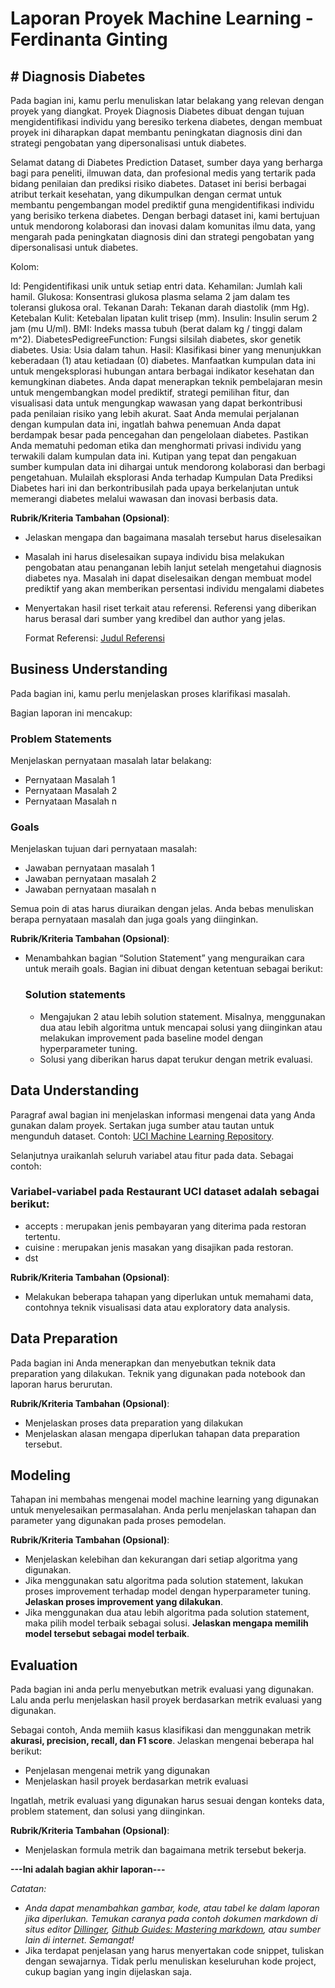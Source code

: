 # Laporan Proyek Machine Learning - Ferdinanta Ginting

## # Diagnosis Diabetes

Pada bagian ini, kamu perlu menuliskan latar belakang yang relevan dengan proyek yang diangkat.
Proyek Diagnosis Diabetes dibuat dengan tujuan mengidentifikasi individu yang beresiko terkena diabetes, dengan membuat proyek ini diharapkan dapat membantu peningkatan diagnosis dini dan strategi pengobatan yang dipersonalisasi untuk diabetes.

Selamat datang di Diabetes Prediction Dataset, sumber daya yang berharga bagi para peneliti, ilmuwan data, dan profesional medis yang tertarik pada bidang penilaian dan prediksi risiko diabetes. Dataset ini berisi berbagai atribut terkait kesehatan, yang dikumpulkan dengan cermat untuk membantu pengembangan model prediktif guna mengidentifikasi individu yang berisiko terkena diabetes. Dengan berbagi dataset ini, kami bertujuan untuk mendorong kolaborasi dan inovasi dalam komunitas ilmu data, yang mengarah pada peningkatan diagnosis dini dan strategi pengobatan yang dipersonalisasi untuk diabetes.

Kolom:

Id: Pengidentifikasi unik untuk setiap entri data.
Kehamilan: Jumlah kali hamil.
Glukosa: Konsentrasi glukosa plasma selama 2 jam dalam tes toleransi glukosa oral.
Tekanan Darah: Tekanan darah diastolik (mm Hg).
Ketebalan Kulit: Ketebalan lipatan kulit trisep (mm).
Insulin: Insulin serum 2 jam (mu U/ml).
BMI: Indeks massa tubuh (berat dalam kg / tinggi dalam m^2).
DiabetesPedigreeFunction: Fungsi silsilah diabetes, skor genetik diabetes.
Usia: Usia dalam tahun.
Hasil: Klasifikasi biner yang menunjukkan keberadaan (1) atau ketiadaan (0) diabetes.
Manfaatkan kumpulan data ini untuk mengeksplorasi hubungan antara berbagai indikator kesehatan dan kemungkinan diabetes. Anda dapat menerapkan teknik pembelajaran mesin untuk mengembangkan model prediktif, strategi pemilihan fitur, dan visualisasi data untuk mengungkap wawasan yang dapat berkontribusi pada penilaian risiko yang lebih akurat. Saat Anda memulai perjalanan dengan kumpulan data ini, ingatlah bahwa penemuan Anda dapat berdampak besar pada pencegahan dan pengelolaan diabetes.
Pastikan Anda mematuhi pedoman etika dan menghormati privasi individu yang terwakili dalam kumpulan data ini. Kutipan yang tepat dan pengakuan sumber kumpulan data ini dihargai untuk mendorong kolaborasi dan berbagi pengetahuan.
Mulailah eksplorasi Anda terhadap Kumpulan Data Prediksi Diabetes hari ini dan berkontribusilah pada upaya berkelanjutan untuk memerangi diabetes melalui wawasan dan inovasi berbasis data.

**Rubrik/Kriteria Tambahan (Opsional)**:
- Jelaskan mengapa dan bagaimana masalah tersebut harus diselesaikan
- Masalah ini harus diselesaikan supaya individu bisa melakukan pengobatan atau penanganan lebih lanjut setelah mengetahui diagnosis diabetes nya. Masalah ini dapat diselesaikan dengan membuat model prediktif yang akan memberikan persentasi individu mengalami diabetes 
- Menyertakan hasil riset terkait atau referensi. Referensi yang diberikan harus berasal dari sumber yang kredibel dan author yang jelas.
  
  Format Referensi: [Judul Referensi](https://scholar.google.com/) 

## Business Understanding

Pada bagian ini, kamu perlu menjelaskan proses klarifikasi masalah.

Bagian laporan ini mencakup:

### Problem Statements

Menjelaskan pernyataan masalah latar belakang:
- Pernyataan Masalah 1
- Pernyataan Masalah 2
- Pernyataan Masalah n

### Goals

Menjelaskan tujuan dari pernyataan masalah:
- Jawaban pernyataan masalah 1
- Jawaban pernyataan masalah 2
- Jawaban pernyataan masalah n

Semua poin di atas harus diuraikan dengan jelas. Anda bebas menuliskan berapa pernyataan masalah dan juga goals yang diinginkan.

**Rubrik/Kriteria Tambahan (Opsional)**:
- Menambahkan bagian “Solution Statement” yang menguraikan cara untuk meraih goals. Bagian ini dibuat dengan ketentuan sebagai berikut: 

    ### Solution statements
    - Mengajukan 2 atau lebih solution statement. Misalnya, menggunakan dua atau lebih algoritma untuk mencapai solusi yang diinginkan atau melakukan improvement pada baseline model dengan hyperparameter tuning.
    - Solusi yang diberikan harus dapat terukur dengan metrik evaluasi.

## Data Understanding
Paragraf awal bagian ini menjelaskan informasi mengenai data yang Anda gunakan dalam proyek. Sertakan juga sumber atau tautan untuk mengunduh dataset. Contoh: [UCI Machine Learning Repository](https://archive.ics.uci.edu/ml/datasets/Restaurant+%26+consumer+data).

Selanjutnya uraikanlah seluruh variabel atau fitur pada data. Sebagai contoh:  

### Variabel-variabel pada Restaurant UCI dataset adalah sebagai berikut:
- accepts : merupakan jenis pembayaran yang diterima pada restoran tertentu.
- cuisine : merupakan jenis masakan yang disajikan pada restoran.
- dst

**Rubrik/Kriteria Tambahan (Opsional)**:
- Melakukan beberapa tahapan yang diperlukan untuk memahami data, contohnya teknik visualisasi data atau exploratory data analysis.

## Data Preparation
Pada bagian ini Anda menerapkan dan menyebutkan teknik data preparation yang dilakukan. Teknik yang digunakan pada notebook dan laporan harus berurutan.

**Rubrik/Kriteria Tambahan (Opsional)**: 
- Menjelaskan proses data preparation yang dilakukan
- Menjelaskan alasan mengapa diperlukan tahapan data preparation tersebut.

## Modeling
Tahapan ini membahas mengenai model machine learning yang digunakan untuk menyelesaikan permasalahan. Anda perlu menjelaskan tahapan dan parameter yang digunakan pada proses pemodelan.

**Rubrik/Kriteria Tambahan (Opsional)**: 
- Menjelaskan kelebihan dan kekurangan dari setiap algoritma yang digunakan.
- Jika menggunakan satu algoritma pada solution statement, lakukan proses improvement terhadap model dengan hyperparameter tuning. **Jelaskan proses improvement yang dilakukan**.
- Jika menggunakan dua atau lebih algoritma pada solution statement, maka pilih model terbaik sebagai solusi. **Jelaskan mengapa memilih model tersebut sebagai model terbaik**.

## Evaluation
Pada bagian ini anda perlu menyebutkan metrik evaluasi yang digunakan. Lalu anda perlu menjelaskan hasil proyek berdasarkan metrik evaluasi yang digunakan.

Sebagai contoh, Anda memiih kasus klasifikasi dan menggunakan metrik **akurasi, precision, recall, dan F1 score**. Jelaskan mengenai beberapa hal berikut:
- Penjelasan mengenai metrik yang digunakan
- Menjelaskan hasil proyek berdasarkan metrik evaluasi

Ingatlah, metrik evaluasi yang digunakan harus sesuai dengan konteks data, problem statement, dan solusi yang diinginkan.

**Rubrik/Kriteria Tambahan (Opsional)**: 
- Menjelaskan formula metrik dan bagaimana metrik tersebut bekerja.

**---Ini adalah bagian akhir laporan---**

_Catatan:_
- _Anda dapat menambahkan gambar, kode, atau tabel ke dalam laporan jika diperlukan. Temukan caranya pada contoh dokumen markdown di situs editor [Dillinger](https://dillinger.io/), [Github Guides: Mastering markdown](https://guides.github.com/features/mastering-markdown/), atau sumber lain di internet. Semangat!_
- Jika terdapat penjelasan yang harus menyertakan code snippet, tuliskan dengan sewajarnya. Tidak perlu menuliskan keseluruhan kode project, cukup bagian yang ingin dijelaskan saja.
